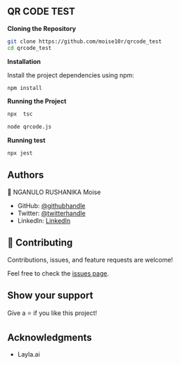 ## QR CODE TEST

**Cloning the Repository**

```bash
git clone https://github.com/moise10r/qrcode_test
cd qrcode_test
```

**Installation**

Install the project dependencies using npm:

```bash
npm install
```

**Running the Project**

```bash
npx  tsc
```

```bash
node qrcode.js
```

**Running test**

```bash
npx jest
```

## Authors

👤 NGANULO RUSHANIKA Moise

- GitHub: [@githubhandle](https://github.com/moise10r)
- Twitter: [@twitterhandle](https://twitter.com/MRushanika)
- LinkedIn: [LinkedIn](https://www.linkedin.com/in/nganulo-rushanika-moïse)

## 🤝 Contributing

Contributions, issues, and feature requests are welcome!

Feel free to check the [issues page](https://github.com/moise10r/qrcode_test/issues).

## Show your support

Give a ⭐️ if you like this project!

## Acknowledgments

- Layla.ai
